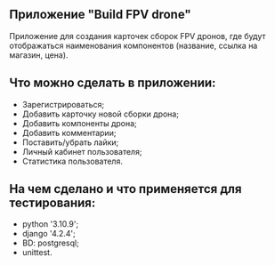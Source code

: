 ## Приложение "Build FPV drone"

Приложение для создания карточек сборок FPV дронов, где будут отображаться наименования компонентов (название, ссылка на магазин, цена).

## Что можно сделать в приложении:

- Зарегистрироваться;
- Добавить карточку новой сборки дрона;
- Добавить компоненты дрона;
- Добавить комментарии;
- Поставить/убрать лайки;
- Личный кабинет пользователя;
- Статистика пользователя.

## На чем сделано и что применяется для тестирования:
- python '3.10.9';
- django '4.2.4';
- BD: postgresql;
- unittest.